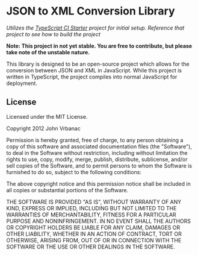 JSON to XML Conversion Library
=========
*Utilizes the [TypeScript CI Starter](https://github.com/jmvrbanac/TypeScript-CI-Starter) project for initial setup. Reference that project to see how to build the project*

**Note: This project in not yet stable. You are free to contribute, but please take note of the unstable nature.**

This library is designed to be an open-source project which allows for the conversion between JSON and XML in JavaScript. While this project is written in TypeScript, the project compiles into normal JavaScript for deployment.

License
----------
Licensed under the MIT License.

Copyright 2012 John Vrbanac

Permission is hereby granted, free of charge, to any person obtaining a copy of this software and associated documentation files (the "Software"), to deal in the Software without restriction, including without limitation the rights to use, copy, modify, merge, publish, distribute, sublicense, and/or sell copies of the Software, and to permit persons to whom the Software is furnished to do so, subject to the following conditions:

The above copyright notice and this permission notice shall be included in all copies or substantial portions of the Software.

THE SOFTWARE IS PROVIDED "AS IS", WITHOUT WARRANTY OF ANY KIND, EXPRESS OR IMPLIED, INCLUDING BUT NOT LIMITED TO THE WARRANTIES OF MERCHANTABILITY, FITNESS FOR A PARTICULAR PURPOSE AND NONINFRINGEMENT. IN NO EVENT SHALL THE AUTHORS OR COPYRIGHT HOLDERS BE LIABLE FOR ANY CLAIM, DAMAGES OR OTHER LIABILITY, WHETHER IN AN ACTION OF CONTRACT, TORT OR OTHERWISE, ARISING FROM, OUT OF OR IN CONNECTION WITH THE SOFTWARE OR THE USE OR OTHER DEALINGS IN THE SOFTWARE.
